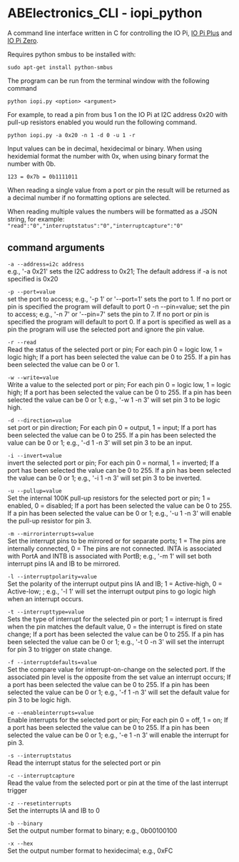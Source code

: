 # ABElectronics_CLI - iopi_python

A command line interface written in C for controlling the IO Pi, [IO Pi Plus](https://www.abelectronics.co.uk/p/54/IO-Pi-Plus) and [IO Pi Zero](https://www.abelectronics.co.uk/p/71/IO-Pi-Zero).

Requires python smbus to be installed with: 
```
sudo apt-get install python-smbus
```

The program can be run from the terminal window with the following command

```
python iopi.py <option> <argument>
```

For example, to read a pin from bus 1 on the IO Pi at I2C address 0x20 with pull-up resistors enabled you would run the following command.

```
python iopi.py -a 0x20 -n 1 -d 0 -u 1 -r
```

Input values can be in decimal, hexidecimal or binary.  When using hexidemial format the number with 0x, when using binary format the number with 0b.

```123 = 0x7b = 0b1111011```

When reading a single value from a port or pin the result will be returned as a decimal number if no formatting options are selected.

When reading multiple values the numbers will be formatted as a JSON string, for example:
```"read":"0","interruptstatus":"0","interruptcapture":"0"```

## command arguments
```-a --address=i2c address```  
e.g., '-a 0x21' sets the I2C address to 0x21; The default address if -a is not specified is 0x20

```-p --port=value```  
set the port to access; e.g., '-p 1' or '--port=1' sets the port to 1.  If no port or pin is specified the program will default to port 0
-n --pin=value; set the pin to access; e.g., '-n 7' or '--pin=7' sets the pin to 7.  If no port or pin is specified the program will default to port 0.  If a port is specified as well as a pin the program will use the selected port and ignore the pin value.

```-r --read```  
Read the status of the selected port or pin; For each pin 0 = logic low, 1 = logic high; If a port has been selected the value can be 0 to 255.  If a pin has been selected the value can be 0 or 1.

```-w --write=value```  
Write a value to the selected port or pin; For each pin 0 = logic low, 1 = logic high; If a port has been selected the value can be 0 to 255.  If a pin has been selected the value can be 0 or 1;  e.g., '-w 1 -n 3' will set pin 3 to be logic high.

```-d --direction=value```  
set port or pin direction; For each pin 0 = output, 1 = input; If a port has been selected the value can be 0 to 255.  If a pin has been selected the value can be 0 or 1;  e.g., '-d 1 -n 3' will set pin 3 to be an input.  

```-i --invert=value```  
invert the selected port or pin; For each pin 0 = normal, 1 = inverted; If a port has been selected the value can be 0 to 255.  If a pin has been selected the value can be 0 or 1;  e.g., '-i 1 -n 3' will set pin 3 to be inverted.

```-u --pullup=value```  
Set the internal 100K pull-up resistors for the selected port or pin; 1 = enabled, 0 = disabled; If a port has been selected the value can be 0 to 255.  If a pin has been selected the value can be 0 or 1;  e.g., '-u 1 -n 3' will enable the pull-up resistor for pin 3.

```-m --mirrorinterrupts=value```  
Set the interrupt pins to be mirrored or for separate ports; 1 = The pins are internally connected, 0 = The pins are not connected. INTA is associated with PortA and INTB is associated with PortB;  e.g., '-m 1' will set both interrupt pins IA and IB to be mirrored.

```-l --interruptpolarity=value```  
Set the polarity of the interrupt output pins IA and IB; 1 = Active-high, 0 = Active-low; ; e.g., '-l 1' will set the interrupt output pins to go logic high when an interrupt occurs.

```-t --interrupttype=value```  
Sets the type of interrupt for the selected pin or port; 1 = interrupt is fired when the pin matches the default value, 0 = the interrupt is fired on state change; If a port has been selected the value can be 0 to 255.  If a pin has been selected the value can be 0 or 1; e.g., '-t 0 -n 3' will set the interrupt for pin 3 to trigger on state change.

```-f --interruptdefaults=value```  
Set the compare value for interrupt-on-change on the selected port. If the associated pin level is the opposite from the set value an interrupt occurs; If a port has been selected the value can be 0 to 255.  If a pin has been selected the value can be 0 or 1;  e.g., '-f 1 -n 3' will set the default value for pin 3 to be logic high.

```-e --enableinterrupts=value```  
Enable interrupts for the selected port or pin; For each pin 0 = off, 1 = on; If a port has been selected the value can be 0 to 255.  If a pin has been selected the value can be 0 or 1;  e.g., '-e 1 -n 3' will enable the interrupt for pin 3.

```-s --interruptstatus```  
Read the interrupt status for the selected port or pin

```-c --interruptcapture```  
Read the value from the selected port or pin at the time of the last interrupt trigger

```-z --resetinterrupts```  
Set the interrupts IA and IB to 0

```-b --binary```  
Set the output number format to binary; e.g., 0b00100100

```-x --hex```  
Set the output number format to hexidecimal; e.g., 0xFC